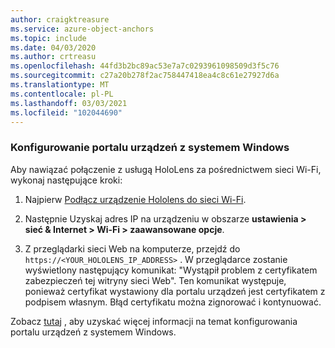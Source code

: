 ```yaml
---
author: craigktreasure
ms.service: azure-object-anchors
ms.topic: include
ms.date: 04/03/2020
ms.author: crtreasu
ms.openlocfilehash: 44fd3b2bc89ac53e7a7c0293961098509d3f5c76
ms.sourcegitcommit: c27a20b278f2ac758447418ea4c8c61e27927d6a
ms.translationtype: MT
ms.contentlocale: pl-PL
ms.lasthandoff: 03/03/2021
ms.locfileid: "102044690"
---
```

### <a name="set-up-the-windows-device-portal"></a>Konfigurowanie portalu urządzeń z systemem Windows

Aby nawiązać połączenie z usługą HoloLens za pośrednictwem sieci Wi-Fi, wykonaj następujące kroki:

1. Najpierw [Podłącz urządzenie Hololens do sieci Wi-Fi](https://docs.microsoft.com/hololens/hololens-network).

2. Następnie Uzyskaj adres IP na urządzeniu w obszarze **ustawienia > sieć & Internet > Wi-Fi > zaawansowane opcje**.

3. Z przeglądarki sieci Web na komputerze, przejdź do `https://<YOUR_HOLOLENS_IP_ADDRESS>` . W przeglądarce zostanie wyświetlony następujący komunikat: "Wystąpił problem z certyfikatem zabezpieczeń tej witryny sieci Web". Ten komunikat występuje, ponieważ certyfikat wystawiony dla portalu urządzeń jest certyfikatem z podpisem własnym. Błąd certyfikatu można zignorować i kontynuować.

Zobacz [tutaj](https://docs.microsoft.com/windows/mixed-reality/using-the-windows-device-portal) , aby uzyskać więcej informacji na temat konfigurowania portalu urządzeń z systemem Windows.
